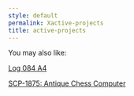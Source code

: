 ```yaml
---
style: default
permalink: Xactive-projects
title: active-projects
---
```

You may also like:

[Log 084 A4](http://scp-wiki.net/log-084-a4)

[SCP-1875: Antique Chess Computer](http://scp-wiki.net/scp-1875)
